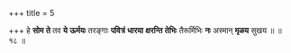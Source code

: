 +++
title = 5

+++
हे **सोम** **ते** तव **ये** **ऊर्मयः** तरङ्गाः **पवित्रं** **धारया** **क्षरन्ति** **तेभिः** तैरूर्मिभिः **नः** अस्मान् **मृळय** सुखय ॥ ॥ १८ ॥